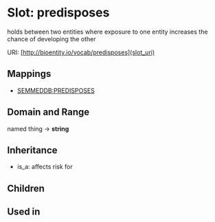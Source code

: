 # Slot: predisposes


holds between two entities where exposure to one entity increases the chance of developing the other

URI: [http://bioentity.io/vocab/predisposes](slot_uri)
## Mappings

 * [SEMMEDDB:PREDISPOSES](http://purl.obolibrary.org/obo/SEMMEDDB_PREDISPOSES)
## Domain and Range

named thing -> **string**
## Inheritance

 *  is_a: affects risk for
## Children

## Used in


